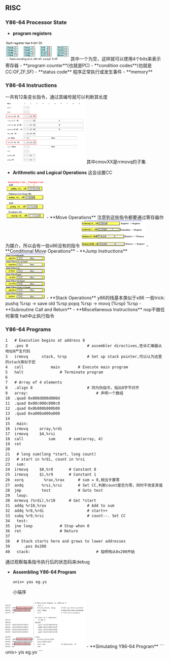 #
## RISC
### Y86-64 Processor State
- **program registers**
<img src="./image/2024-02-19 102324.png" alt="program registers" style="max-width: 40%;">
其中一个为空，这样就可以使用4个bits来表示寄存器
- **program counter**(也就是PC)
- **condition codes**(也就是CC:OF,ZF,SF)
- **status code**
程序正常执行或发生事件
- **memory**

### Y86-64 Instructions
一共有12条变长指令，通过其编号就可以判断其长度
<img src="./image/2024-02-19 104816.png" alt="Y86-64 Instructions" style="max-width: 50%;">
其中cmovXX是rrmovq的子集
- **Arithmetic and Logical Operations**
这会设置CC
<img src="./image/2024-02-19 105337.png" alt="Arithmetic and Logical Operations" style="max-width: 25%;">
- **Move Operations**
注意到这些指令都要通过寄存器作为媒介，所以会有一些x86没有的指令
<img src="./image/2024-02-19 105514.png" alt="Move Operations" style="max-width: 40%;">
- **Conditional Move Operations**
- **Jump Instructions**
<img src="./image/_6_U9AH7X($(U%2542G%25L__$O.png" alt="Jump Instructions" style="max-width: 25%;">
- **Stack Operations**
y86的栈基本类似于x86
一些trick:
pushq %rsp -> save old %rsp
popq %rsp -> movq (%rsp) %rsp
- **Subroutine Call and Return**
- **Miscellaneous Instructions**
nop不做任何事情
halt中止执行指令

### Y86-64 Programs
```assembly
1   # Execution begins at address 0
2 	.pos 0                          # assembler directives,告诉汇编器从地址0产生代码 
3 	irmovq	    stack, %rsp 		# Set up stack pointer,可以认为这里的stack类似于宏
4 	call     	    main 		# Execute main program
5 	halt 				# Terminate program
6
7   # Array of 4 elements
8 	.align 8                        # 同为伪指令，指出8字节对齐
9   array:                              # 声明一个数组
10 	.quad 0x000d000d000d
11 	.quad 0x00c000c000c0
12 	.quad 0x0b000b000b00
13 	.quad 0xa000a000a000
14
15   main:
16 	irmovq     array,%rdi
17 	irmovq     $4,%rsi
18 	call           sum 		# sum(array, 4)
19 	ret
20
21   # long sum(long *start, long count)
22   # start in %rdi, count in %rsi
23   sum:
24 	irmovq     $8,%r8 		# Constant 8
25 	irmovq     $1,%r9 		# Constant 1
26 	xorq         %rax,%rax 		# sum = 0,相当于置零
27 	andq 	    %rsi,%rsi 		# Set CC,判断count是否为零，同时不改变其值
28 	jmp 	    test 			# Goto test
29   loop:
30 	mrmovq (%rdi),%r10		# Get *start
31 	addq %r10,%rax               	# Add to sum
32 	addq %r8,%rdi                	# start++
33 	subq %r9,%rsi                	# count--. Set CC
34   test:
35 	jne loop 			# Stop when 0
36 	ret 				# Return
37
38   # Stack starts here and grows to lower addresses
39   	.pos 0x200
40   stack:                             # 指明栈从0x200开始
```
通过观察每条指令执行后的状态码来debug
- **Assembling Y86-64 Program**
   ```
   unix> yas eg.ys
   ```
   小端序
<img src="./image/[D58JKAYJ3EZM~RQYU@K8%25T.png" alt="Assembling Y86-64 Program" style="max-width: 50%;">
- **Simulating Y86-64 Program**
   ```
   unix> yis eg.yo
   ```


